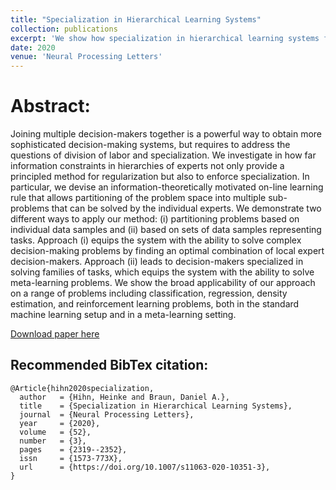 ```yaml
---
title: "Specialization in Hierarchical Learning Systems"
collection: publications
excerpt: 'We show how specialization in hierarchical learning systems facilitates Meta-Learning.'
date: 2020
venue: 'Neural Processing Letters'
---
```


# Abstract:
Joining multiple decision-makers together is a powerful way to obtain more sophisticated decision-making systems, but requires to address the questions of division of labor and specialization. We investigate in how far information constraints in hierarchies of experts not only provide a principled method for regularization but also to enforce specialization. In particular, we devise an information-theoretically motivated on-line learning rule that allows partitioning of the problem space into multiple sub-problems that can be solved by the individual experts. We demonstrate two different ways to apply our method: (i) partitioning problems based on individual data samples and (ii) based on sets of data samples representing tasks. Approach (i) equips the system with the ability to solve complex decision-making problems by finding an optimal combination of local expert decision-makers. Approach (ii) leads to decision-makers specialized in solving families of tasks, which equips the system with the ability to solve meta-learning problems. We show the broad applicability of our approach on a range of problems including classification, regression, density estimation, and reinforcement learning problems, both in the standard machine learning setup and in a meta-learning setting.

[Download paper here](https://link.springer.com/content/pdf/10.1007/s11063-020-10351-3.pdf)

## Recommended BibTex citation:

    @Article{hihn2020specialization,
      author   = {Hihn, Heinke and Braun, Daniel A.},
      title    = {Specialization in Hierarchical Learning Systems},
      journal  = {Neural Processing Letters},
      year     = {2020},
      volume   = {52},
      number   = {3},
      pages    = {2319--2352},
      issn     = {1573-773X},
      url      = {https://doi.org/10.1007/s11063-020-10351-3},
    }